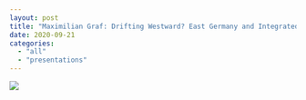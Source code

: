 ```yaml
---
layout: post
title: "Maximilian Graf: Drifting Westward? East Germany and Integrated Europe in the \"long 1970s\""
date: 2020-09-21
categories: 
  - "all"
  - "presentations"
---
```


![](../../../../assets/images/Graf-2020-Drifting-Westward-East-Germany-and-Integrated-Eur-page-001-724x1024.jpg)
